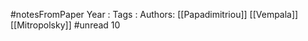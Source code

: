 #notesFromPaper
Year   :
Tags   :
Authors: [[Papadimitriou]] [[Vempala]] [[Mitropolsky]]
#unread 10
